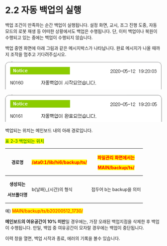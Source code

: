 # 2.2 자동 백업의 실행

백업 조건이 만족하는 순간 백업이 실행됩니다. 설정 화면, 교시, 조그 진행 도중, 자동 모드의 로봇 재생 등 어떠한 상황에서도 백업은 수행됩니다. 단, 이미 백업이나 복원이 수행되고 있는 중에는 백업이 수행되지 않습니다.

백업 중엔 화면에 아래 그림과 같은 메시지박스가 나타납니다. 완료 메시지가 나올 때까지 조작을 멈추고 기다려주십시오.

![](<../.gitbook/assets/image (3).png>)

![그림 2.2 자동백업 메시지박스](<../.gitbook/assets/image (4).png>)

백업되는 위치는 메인보드 내의 아래 경로입니다.

<mark style="color:green;">표 2-3 백업되는 위치</mark>

|                           **경로명**                          | <mark style="color:red;">/ata0:1/lib/hi6/backup/ts/</mark> | <p><mark style="color:red;">파일관리 화면에서는</mark></p><p><mark style="color:red;">MAIN/backup/ts/</mark></p> |
| :--------------------------------------------------------: | ---------------------------------------------------------- | ------------------------------------------------------------------------------------------------------- |
| <p><strong>생성되는</strong> </p><p><strong>서브폴더명</strong></p> | b{날짜}\_{시간}의 형식                                            | 접두어 b는 backup을 의미                                                                                       |

예) <mark style="color:red;">MAIN/backup/ts/b20200512\_1730/</mark>

**메인보드의 여유공간이 10% 미만**일 경우에는, 가장 오래된 백업지점을 삭제한 후 백업이 수행됩니다. 만일, 백업 중 여유공간이 모자랄 경우에는 백업이 중단됩니다.

이력 창을 열면, 백업 시작과 종료, 에러의 기록을 볼수 있습니다.
